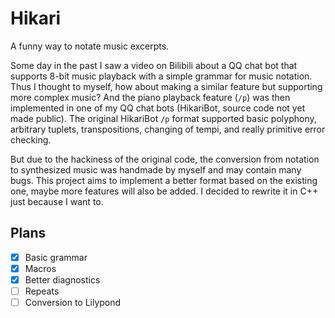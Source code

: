 # Hikari

A funny way to notate music excerpts.

Some day in the past I saw a video on Bilibili about a QQ chat bot that supports 8-bit music playback with a simple grammar for music notation. Thus I thought to myself, how about making a similar feature but supporting more complex music? And the piano playback feature (`/p`) was then implemented in one of my QQ chat bots (HikariBot, source code not yet made public). The original HikariBot `/p` format supported basic polyphony, arbitrary tuplets, transpositions, changing of tempi, and really primitive error checking.

But due to the hackiness of the original code, the conversion from notation to synthesized music was handmade by myself and may contain many bugs. This project aims to implement a better format based on the existing one, maybe more features will also be added. I decided to rewrite it in C++ just because I want to.

## Plans

- [x] Basic grammar
- [x] Macros
- [x] Better diagnostics
- [ ] Repeats
- [ ] Conversion to Lilypond
